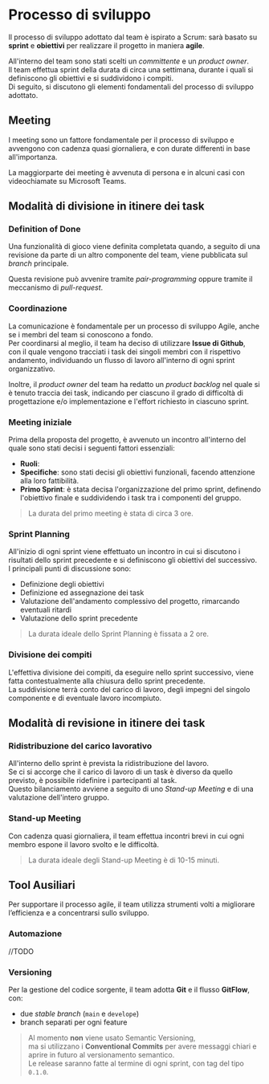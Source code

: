# Processo di sviluppo
Il processo di sviluppo adottato dal team è ispirato a Scrum: sarà basato su **sprint** e **obiettivi**
per realizzare il progetto in maniera **agile**.  

All'interno del team sono stati scelti un *committente* e un *product owner*.  
Il team effettua sprint della durata di circa una settimana, durante i quali si definiscono gli obiettivi e si suddividono i compiti.  
Di seguito, si discutono gli elementi fondamentali del processo di sviluppo adottato.

## Meeting
I meeting sono un fattore fondamentale per il processo di sviluppo e avvengono con cadenza quasi giornaliera,
e con durate differenti in base all'importanza. 

La maggiorparte dei meeting è avvenuta di persona e in alcuni casi con videochiamate su Microsoft Teams.

## Modalità di divisione in itinere dei task

### Definition of Done
Una funzionalità di gioco viene definita completata quando, a seguito di una revisione da parte
di un altro componente del team, viene pubblicata sul *branch* principale.  

Questa revisione può avvenire tramite *pair-programming* oppure tramite il meccanismo di *pull-request*.

### Coordinazione
La comunicazione è fondamentale per un processo di sviluppo Agile, anche se i membri del team si conoscono a fondo.  
Per coordinarsi al meglio, il team ha deciso di utilizzare **Issue di Github**,  
con il quale vengono tracciati i task dei singoli membri con il rispettivo andamento,
individuando un flusso di lavoro all'interno di ogni sprint organizzativo.  

Inoltre, il *product owner* del team ha redatto un *product backlog* nel
quale si è tenuto traccia dei task, indicando
per ciascuno il grado di difficoltà di progettazione e/o implementazione e l'effort richiesto in ciascuno sprint.

### Meeting iniziale
Prima della proposta del progetto, è avvenuto un incontro all'interno del quale sono stati decisi i seguenti fattori essenziali:

- **Ruoli**:
- **Specifiche**: sono stati decisi gli obiettivi funzionali, facendo attenzione alla loro fattibilità.
- **Primo Sprint**: è stata decisa l'organizzazione del primo sprint, definendo l'obiettivo finale e suddividendo i task tra i componenti del gruppo.

> La durata del primo meeting è stata di circa 3 ore.

### Sprint Planning
All'inizio di ogni sprint viene effettuato un incontro in cui si discutono i
risultati dello sprint precedente e si definiscono gli obiettivi del successivo.  
I principali punti di discussione sono:

- Definizione degli obiettivi
- Definizione ed assegnazione dei task
- Valutazione dell'andamento complessivo del progetto, rimarcando eventuali ritardi
- Valutazione dello sprint precedente

> La durata ideale dello Sprint Planning è fissata a 2 ore.

### Divisione dei compiti
L'effettiva divisione dei compiti, da eseguire nello sprint successivo, viene fatta
contestualmente alla chiusura dello sprint precedente.  
La suddivisione terrà conto del carico di lavoro, degli impegni del singolo componente e di eventuale lavoro incompiuto.

## Modalità di revisione in itinere dei task

### Ridistribuzione del carico lavorativo
All'interno dello sprint è prevista la ridistribuzione del lavoro.  
Se ci si accorge che il carico di lavoro di un task è diverso da quello previsto, è possibile ridefinire i partecipanti al task.  
Questo bilanciamento avviene a seguito di uno *Stand-up Meeting* e di una valutazione dell'intero gruppo.

### Stand-up Meeting
Con cadenza quasi giornaliera, il team effettua incontri brevi in cui ogni membro espone il lavoro svolto e le difficoltà.
> La durata ideale degli Stand-up Meeting è di 10-15 minuti.

## Tool Ausiliari
Per supportare il processo agile, il team utilizza strumenti volti a migliorare
l’efficienza e a concentrarsi sullo sviluppo.

### Automazione

//TODO

### Versioning
Per la gestione del codice sorgente, il team adotta **Git** e il flusso **GitFlow**, con:

- due *stable branch* (`main` e `develope`)
- branch separati per ogni feature

> Al momento **non** viene usato Semantic Versioning,  
> ma si utilizzano i **Conventional Commits** per avere messaggi chiari e aprire in futuro al versionamento semantico.  
> Le release saranno fatte al termine di ogni sprint, con tag del tipo `0.1.0`.

